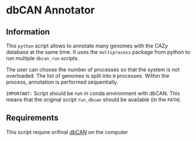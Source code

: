 # dbCAN Annotator

## Information

This `python` script allows to annotate many genomes with the CAZy database at the same time. It uses the `multiprocess` package from python to run multiple `dbcan_run` scripts. 

The user can choose the number of processes so that the system is not overloaded. The list of genomes is split into `N` processes. Within the process, annotation is performed sequentially.

`IMPORTANT:` Script should be run in conda environment with dbCAN. This means that the original script `run_dbcan` should be available (in the `PATH`).

## Requirements

This script require orifinal [dbCAN](https://github.com/linnabrown/run_dbcan) on the computer 